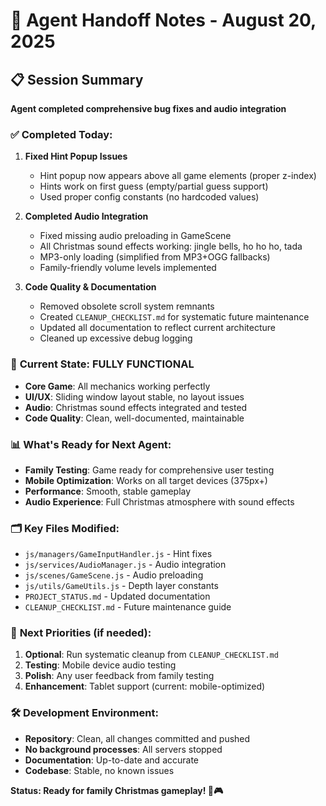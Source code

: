 # 🤝 Agent Handoff Notes - August 20, 2025

## 📋 **Session Summary**
**Agent completed comprehensive bug fixes and audio integration**

### ✅ **Completed Today:**
1. **Fixed Hint Popup Issues**
   - Hint popup now appears above all game elements (proper z-index)
   - Hints work on first guess (empty/partial guess support)
   - Used proper config constants (no hardcoded values)

2. **Completed Audio Integration**
   - Fixed missing audio preloading in GameScene
   - All Christmas sound effects working: jingle bells, ho ho ho, tada
   - MP3-only loading (simplified from MP3+OGG fallbacks)
   - Family-friendly volume levels implemented

3. **Code Quality & Documentation**
   - Removed obsolete scroll system remnants
   - Created `CLEANUP_CHECKLIST.md` for systematic future maintenance
   - Updated all documentation to reflect current architecture
   - Cleaned up excessive debug logging

### 🎯 **Current State: FULLY FUNCTIONAL**
- **Core Game**: All mechanics working perfectly
- **UI/UX**: Sliding window layout stable, no layout issues
- **Audio**: Christmas sound effects integrated and tested
- **Code Quality**: Clean, well-documented, maintainable

### 📊 **What's Ready for Next Agent:**
- **Family Testing**: Game ready for comprehensive user testing
- **Mobile Optimization**: Works on all target devices (375px+)
- **Performance**: Smooth, stable gameplay
- **Audio Experience**: Full Christmas atmosphere with sound effects

### 🗂️ **Key Files Modified:**
- `js/managers/GameInputHandler.js` - Hint fixes
- `js/services/AudioManager.js` - Audio integration 
- `js/scenes/GameScene.js` - Audio preloading
- `js/utils/GameUtils.js` - Depth layer constants
- `PROJECT_STATUS.md` - Updated documentation
- `CLEANUP_CHECKLIST.md` - Future maintenance guide

### 🚀 **Next Priorities (if needed):**
1. **Optional**: Run systematic cleanup from `CLEANUP_CHECKLIST.md`
2. **Testing**: Mobile device audio testing
3. **Polish**: Any user feedback from family testing
4. **Enhancement**: Tablet support (current: mobile-optimized)

### 🛠️ **Development Environment:**
- **Repository**: Clean, all changes committed and pushed
- **No background processes**: All servers stopped
- **Documentation**: Up-to-date and accurate
- **Codebase**: Stable, no known issues

**Status: Ready for family Christmas gameplay! 🎄🎮**
